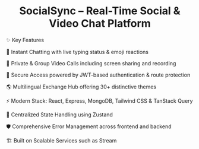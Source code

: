 <h1 align="center"> SocialSync – Real-Time Social & Video Chat Platform </h1>


✨ Key Features

💬 Instant Chatting with live typing status & emoji reactions

🎥 Private & Group Video Calls including screen sharing and recording

🔑 Secure Access powered by JWT-based authentication & route protection

🌎 Multilingual Exchange Hub offering 30+ distinctive themes

⚡ Modern Stack: React, Express, MongoDB, Tailwind CSS & TanStack Query

🧠 Centralized State Handling using Zustand

🛡️ Comprehensive Error Management across frontend and backend

🏗️ Built on Scalable Services such as Stream

